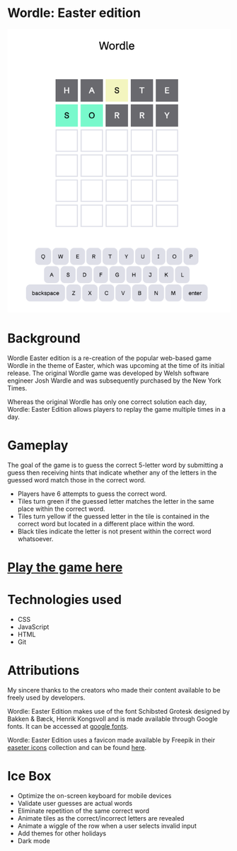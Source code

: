 
# Wordle: Easter edition

![screenshot](./assets/wordle-easter.png)

# Background

Wordle Easter edition is a re-creation of the popular web-based game Wordle in the theme of Easter, which was upcoming at the time of its initial release.  The original Wordle game was developed by Welsh software engineer Josh Wardle and was subsequently purchased by the New York Times.  

Whereas the original Wordle has only one correct solution each day, Wordle: Easter Edition allows players to replay the game multiple times in a day.

# Gameplay

The goal of the game is to guess the correct 5-letter word by submitting a guess then receiving hints that indicate whether any of the letters in the guessed word match those in the correct word.  
* Players have 6 attempts to guess the correct word. 
* Tiles turn green if the guessed letter matches the letter in the same place within the correct word.  
* Tiles turn yellow if the guessed letter in the tile is contained in the correct word but located in a different place within the word.  
* Black tiles indicate the letter is not present within the correct word whatsoever. 


# [Play the game here](https://easter-wordle.netlify.app/)

# Technologies used
* CSS
* JavaScript
* HTML
* Git


# Attributions
My sincere thanks to the creators who made their content available to be freely used by developers.

Wordle: Easter Edition makes use of the font Schibsted Grotesk designed by Bakken & Bæck, Henrik Kongsvoll and is made available through Google fonts.  It can be accessed at [google fonts](https://fonts.google.com/specimen/Schibsted+Grotesk?query=schibsted+grotesk).

Wordle: Easter Edition uses a favicon made available by Freepik in their [easeter icons](https://www.flaticon.com/free-icons/easter) collection and can be found [here](https://www.flaticon.com/free-icon/easter_9870812?term=easter&page=1&position=49&origin=tag&related_id=9870812).


# Ice Box
- Optimize the on-screen keyboard for mobile devices
- Validate user guesses are actual words
- Eliminate repetition of the same correct word
- Animate tiles as the correct/incorrect letters are revealed
- Animate a wiggle of the row when a user selects invalid input
- Add themes for other holidays
- Dark mode
